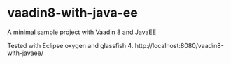 # vaadin8-with-java-ee
A minimal sample project with Vaadin 8 and JavaEE

Tested with Eclipse oxygen and glassfish 4.
http://localhost:8080/vaadin8-with-javaee/